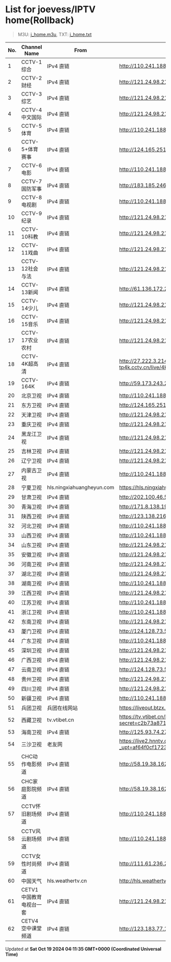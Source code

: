 # List for **joevess/IPTV home**(Rollback)

> M3U: [j_home.m3u](/j_home.m3u), TXT: [j_home.txt](/txt/j_home.txt)

| No. | Channel Name | From | Source |
| --- | ------------ | ---- | ------ |
| 1 | CCTV-1综合 | IPv4 直链 | <http://110.241.188.219:808/hls/1/index.m3u8> |
| 2 | CCTV-2财经 | IPv4 直链 | <http://121.24.98.21:8090/hls/10/index.m3u8> |
| 3 | CCTV-3综艺 | IPv4 直链 | <http://121.24.98.21:8090/hls/11/index.m3u8> |
| 4 | CCTV-4中文国际 | IPv4 直链 | <http://121.24.98.21:8090/hls/12/index.m3u8> |
| 5 | CCTV-5体育 | IPv4 直链 | <http://110.241.188.219:808/hls/5/index.m3u8> |
| 6 | CCTV-5+体育赛事 | IPv4 直链 | <http://124.165.251.82:9999/tsfile/live/0019_1.m3u8> |
| 7 | CCTV-6电影 | IPv4 直链 | <http://110.241.188.219:808/hls/6/index.m3u8> |
| 8 | CCTV-7国防军事 | IPv4 直链 | <http://183.185.246.78:9999/tsfile/live/0007_1.m3u8> |
| 9 | CCTV-8电视剧 | IPv4 直链 | <http://110.241.188.219:808/hls/8/index.m3u8> |
| 10 | CCTV-9纪录 | IPv4 直链 | <http://121.24.98.21:8090/hls/17/index.m3u8> |
| 11 | CCTV-10科教 | IPv4 直链 | <http://121.24.98.21:8090/hls/18/index.m3u8> |
| 12 | CCTV-11戏曲 | IPv4 直链 | <http://121.24.98.21:8090/hls/19/index.m3u8> |
| 13 | CCTV-12社会与法 | IPv4 直链 | <http://121.24.98.21:8090/hls/20/index.m3u8> |
| 14 | CCTV-13新闻 | IPv4 直链 | <http://61.136.172.236:9901/tsfile/live/0013_1.m3u8> |
| 15 | CCTV-14少儿 | IPv4 直链 | <http://121.24.98.21:8090/hls/22/index.m3u8> |
| 16 | CCTV-15音乐 | IPv4 直链 | <http://121.24.98.21:8090/hls/23/index.m3u8> |
| 17 | CCTV-17农业农村 | IPv4 直链 | <http://121.24.98.21:8090/hls/15/index.m3u8> |
| 18 | CCTV-4K超高清 | IPv4 直链 | <http://27.222.3.214/liveali-tp4k.cctv.cn/live/4K10M.stream/playlist.m3u8> |
| 19 | CCTV-164K | IPv4 直链 | <http://59.173.243.210:9901/tsfile/live/1036_1.m3u8> |
| 20 | 北京卫视 | IPv4 直链 | <http://110.241.188.219:808/hls/21/index.m3u8> |
| 21 | 东方卫视 | IPv4 直链 | <http://124.165.251.82:9999/tsfile/live/0107_1.m3u8> |
| 22 | 天津卫视 | IPv4 直链 | <http://121.24.98.21:8090/hls/33/index.m3u8> |
| 23 | 重庆卫视 | IPv4 直链 | <http://121.24.98.21:8090/hls/78/index.m3u8> |
| 24 | 黑龙江卫视 | IPv4 直链 | <http://121.24.98.21:8090/hls/42/index.m3u8> |
| 25 | 吉林卫视 | IPv4 直链 | <http://121.24.98.21:8090/hls/37/index.m3u8> |
| 26 | 辽宁卫视 | IPv4 直链 | <http://121.24.98.21:8090/hls/59/index.m3u8> |
| 27 | 内蒙古卫视 | IPv4 直链 | <http://110.241.188.219:808/hls/39/index.m3u8> |
| 28 | 宁夏卫视 | hls.ningxiahuangheyun.com | <https://hls.ningxiahuangheyun.com/live/nxws1M.m3u8> |
| 29 | 甘肃卫视 | IPv4 直链 | <http://202.100.46.58:9901/tsfile/live/1035_1.m3u8> |
| 30 | 青海卫视 | IPv4 直链 | <http://171.8.138.195:85/tsfile/live/0140_1.m3u8> |
| 31 | 陕西卫视 | IPv4 直链 | <http://123.138.216.44:9902/tsfile/live/0136_1.m3u8> |
| 32 | 河北卫视 | IPv4 直链 | <http://110.241.188.219:808/hls/18/index.m3u8> |
| 33 | 山西卫视 | IPv4 直链 | <http://110.241.188.219:808/hls/38/index.m3u8> |
| 34 | 山东卫视 | IPv4 直链 | <http://121.24.98.21:8090/hls/39/index.m3u8> |
| 35 | 安徽卫视 | IPv4 直链 | <http://121.24.98.21:8090/hls/81/index.m3u8> |
| 36 | 河南卫视 | IPv4 直链 | <http://121.24.98.21:8090/hls/34/index.m3u8> |
| 37 | 湖北卫视 | IPv4 直链 | <http://121.24.98.21:8090/hls/57/index.m3u8> |
| 38 | 湖南卫视 | IPv4 直链 | <http://110.241.188.219:808/hls/19/index.m3u8> |
| 39 | 江西卫视 | IPv4 直链 | <http://121.24.98.21:8090/hls/55/index.m3u8> |
| 40 | 江苏卫视 | IPv4 直链 | <http://110.241.188.219:808/hls/20/index.m3u8> |
| 41 | 浙江卫视 | IPv4 直链 | <http://110.241.188.219:808/hls/26/index.m3u8> |
| 42 | 东南卫视 | IPv4 直链 | <http://121.24.98.21:8090/hls/36/index.m3u8> |
| 43 | 厦门卫视 | IPv4 直链 | <http://124.128.73.58:9901/tsfile/live/0129_1.m3u8> |
| 44 | 广东卫视 | IPv4 直链 | <http://110.241.188.219:808/hls/25/index.m3u8> |
| 45 | 深圳卫视 | IPv4 直链 | <http://121.24.98.21:8090/hls/84/index.m3u8> |
| 46 | 广西卫视 | IPv4 直链 | <http://121.24.98.21:8090/hls/85/index.m3u8> |
| 47 | 云南卫视 | IPv4 直链 | <http://124.128.73.58:9901/tsfile/live/0119_1.m3u8> |
| 48 | 贵州卫视 | IPv4 直链 | <http://121.24.98.21:8090/hls/40/index.m3u8> |
| 49 | 四川卫视 | IPv4 直链 | <http://121.24.98.21:8090/hls/58/index.m3u8> |
| 50 | 新疆卫视 | IPv4 直链 | <http://110.241.188.219:808/hls/43/index.m3u8> |
| 51 | 兵团卫视 | 兵团在线网站 | <https://liveout.btzx.com.cn/62ds9e/yil08g.m3u8> |
| 52 | 西藏卫视 | tv.vtibet.cn | <https://tv.vtibet.cn/live/vuXz3cg3TmRUYg.m3u8?secret=c2b73a871f8a062dce01042b284753df&time=66bef378> |
| 53 | 海南卫视 | IPv4 直链 | <http://125.93.74.27:9002/tsfile/live/0109_1.m3u8> |
| 54 | 三沙卫视 | 老友网 | <https://live2.hnntv.cn/srs/tv/ssws.m3u8?_upt=af64f0cf1723795879> |
| 55 | CHC动作电影频道 | IPv4 直链 | <http://58.19.38.162:9901/tsfile/live/1037_1.m3u8> |
| 56 | CHC家庭影院频道 | IPv4 直链 | <http://58.19.38.162:9901/tsfile/live/1036_1.m3u8> |
| 57 | CCTV怀旧剧场频道 | IPv4 直链 | <http://110.241.188.219:808/hls/56/index.m3u8> |
| 58 | CCTV风云剧场频道 | IPv4 直链 | <http://110.241.188.219:808/hls/57/index.m3u8> |
| 59 | CCTV女性时尚频道 | IPv4 直链 | <http://111.61.236.247:9081/hls/59/index.m3u8> |
| 60 | 中国天气 | hls.weathertv.cn | <http://hls.weathertv.cn/tslslive/qCFIfHB/hls/live_sd.m3u8> |
| 61 | CETV1中国教育电视台一套 | IPv4 直链 | <http://121.24.98.21:8090/hls/67/index.m3u8> |
| 62 | CETV4空中课堂频道 | IPv4 直链 | <http://123.183.77.174:808/hls/92/index.m3u8> |

Updated at **Sat Oct 19 2024 04:11:35 GMT+0000 (Coordinated Universal Time)**
